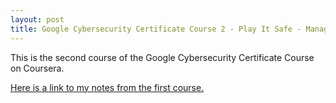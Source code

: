 ```yaml
---
layout: post
title: Google Cybersecurity Certificate Course 2 - Play It Safe - Manage Security Risks
---
```

This is the second course of the Google Cybersecurity Certificate Course on Coursera.

[Here is a link to my notes from the first course.](https://1dgk.github.io/2024/01/25/google-cyber-certificate.html)